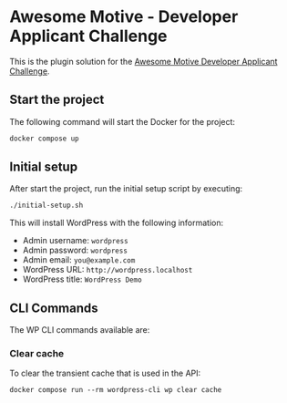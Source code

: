 # Awesome Motive - Developer Applicant Challenge

This is the plugin solution for the [Awesome Motive Developer Applicant Challenge](https://awesomemotive.com/developer-applicant-challenge/).

## Start the project

The following command will start the Docker for the project:

```bash
docker compose up
```

## Initial setup

After start the project, run the initial setup script by executing:

```bash
./initial-setup.sh
```

This will install WordPress with the following information:

* Admin username: `wordpress`
* Admin password: `wordpress`
* Admin email: `you@example.com`
* WordPress URL: `http://wordpress.localhost`
* WordPress title: `WordPress Demo`

## CLI Commands

The WP CLI commands available are:

### Clear cache

To clear the transient cache that is used in the API:

```
docker compose run --rm wordpress-cli wp clear cache
```